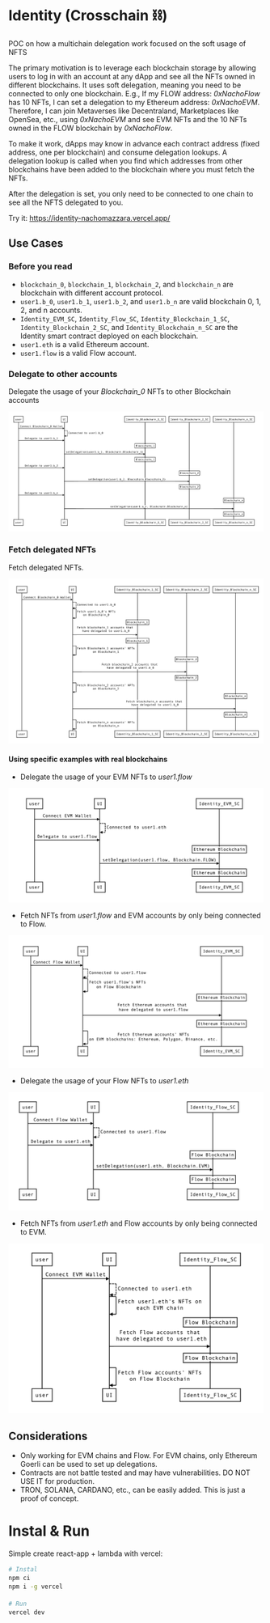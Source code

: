 # Identity (Crosschain ⛓)

POC on how a multichain delegation work focused on the soft usage of NFTS

The primary motivation is to leverage each blockchain storage by allowing users to log in with an account at any dApp and see all the NFTs owned in different blockchains. It uses soft delegation, meaning you need to be connected to only one blockchain. E.g., If my FLOW address: _0xNachoFlow_ has 10 NFTs, I can set a delegation to my Ethereum address: _0xNachoEVM_. Therefore, I can join Metaverses like Decentraland, Marketplaces like OpenSea, etc., using _0xNachoEVM_ and see EVM NFTs and the 10 NFTs owned in the FLOW blockchain by _0xNachoFlow_.

To make it work, dApps may know in advance each contract address (fixed address, one per blockchain) and consume delegation lookups. A delegation lookup is called when you find which addresses from other blockchains have been added to the blockchain where you must fetch the NFTs.

After the delegation is set, you only need to be connected to one chain to see all the NFTS delegated to you.

Try it: https://identity-nachomazzara.vercel.app/

## Use Cases

### Before you read
- `blockchain_0`, `blockchain_1`, `blockchain_2`, and `blockchain_n` are blockchain with different account protocol.
- `user1.b_0`, `user1.b_1`, `user1.b_2`, and `user1.b_n` are valid blockchain 0, 1, 2, and n accounts.
- `Identity_EVM_SC`, `Identity_Flow_SC`, `Identity_Blockchain_1_SC`, `Identity_Blockchain_2_SC`, and `Identity_Blockchain_n_SC` are the Identity smart contract deployed on each blockchain.
- `user1.eth` is a valid Ethereum account.
- `user1.flow` is a valid Flow account.

### Delegate to other accounts

Delegate the usage of your _Blockchain_0_ NFTs to other Blockchain accounts

![General delegate](/images/general_delegate.png "General delegate")

### Fetch delegated NFTs

Fetch delegated NFTs.

![Fetch delegate NFTs](/images/general_fetch_nfts.png "Fetch delegate NFTs")

#### Using specific examples with real blockchains

- Delegate the usage of your EVM NFTs to _user1.flow_

![Delegate the usage of your EVM NFTs to user1.flow](/images/evm_delegate.png "Delegate the usage of your EVM NFTs to user1.flow")

- Fetch NFTs from _user1.flow_ and EVM accounts by only being connected to Flow.

![Fetch NFTs from user1.flow and EVM accounts by only being connected to Flow](/images/flow_fetch_nfts.png "Fetch NFTs from user1.flow and EVM accounts by only being connected to Flow")

- Delegate the usage of your Flow NFTs to _user1.eth_

![Delegate the usage of your Flow NFTs to user1.eth](/images/flow_delegate.png "Delegate the usage of your Flow NFTs to user1.eth")

- Fetch NFTs from _user1.eth_ and Flow accounts by only being connected to EVM.

![Fetch NFTs from user1.eth and Flow accounts by only being connected to EVM](/images/evm_fetch_nfts.png "Fetch NFTs from user1.eth and Flow accounts by only being connected to EVM")


## Considerations

- Only working for EVM chains and Flow. For EVM chains, only Ethereum Goerli can be used to set up delegations.
- Contracts are not battle tested and may have vulnerabilities. DO NOT USE IT for production.
- TRON, SOLANA, CARDANO, etc., can be easily added. This is just a proof of concept.

# Instal & Run

Simple create react-app + lambda with vercel:

```bash
# Instal
npm ci
npm i -g vercel

# Run
vercel dev
```
